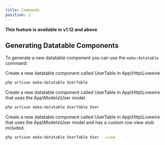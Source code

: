 ```yaml
---
title: Commands
position: 2
---
```


**This feature is available in v1.12 and above**

## Generating Datatable Components

To generate a new datatable component you can use the `make:datatable` command:

Create a new datatable component called UserTable in App\Http\Livewire

```bash
php artisan make:datatable UserTable
```

Create a new datatable component called UserTable in App\Http\Livewire that uses the App\Models\User model.

```bash
php artisan make:datatable UserTable User
```

Create a new datatable component called UserTable in App\Http\Livewire that uses the App\Models\User model and has a custom row view stub included.

```bash
php artisan make:datatable UserTable User --view
```
